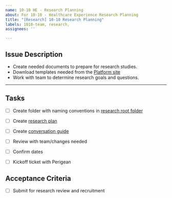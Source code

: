 ```yaml
---
name: 10-10 HE - Research Planning
about: For 10-10 - Healthcare Experience Research Planning
title: "[Research] 10-10 Research Planning"
labels: 1010-team, research,
assignees: ''

---
```


## Issue Description
- Create needed documents to prepare for research studies.
- Download templates needed from the [Platform site](https://depo-platform-documentation.scrollhelp.site/research-design/research-at-va)
- Work with team to determine research goals and questions.

---
## Tasks
- [ ] Create folder with naming conventions in [research root folder](https://github.com/department-of-veterans-affairs/va.gov-team/tree/master/products/health-care/application/va-application/research)
- [ ] Create [research plan](url)
- [ ] Create [conversation guide](url)
- [ ] Review with team/changes needed
- [ ] Confirm dates
- [ ] Kickoff ticket with Perigean


## Acceptance Criteria
- [ ] Submit for research review and recruitment
